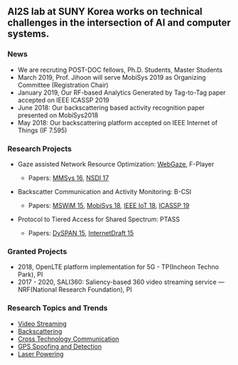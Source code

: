 ## AI2S lab at SUNY Korea works on technical challenges in the intersection of AI and computer systems.


### News
* We are recruting POST-DOC fellows, Ph.D. Students, Master Students
* March 2019, Prof. Jihoon will serve MobiSys 2019 as Organizing Committee (Registration Chair)
* January 2019, Our RF-based Analytics Generated by Tag-to-Tag paper accepted on IEEE ICASSP 2019
* June 2018: Our backscattering based activity recognition paper presented on MobiSys2018
* May 2018: Our backscattering platform accepted on IEEE Internet of Things (IF 7.595)

### Research Projects
* Gaze assisted Network Resource Optimization: [WebGaze](http://gaze.cs.stonybrook.edu/pubs.html), F-Player
  - Papers: [MMSys 16](https://www3.cs.stonybrook.edu/~kyun/papers/foveated_player_mmsys2016.pdf), [NSDI 17](https://www3.cs.stonybrook.edu/~arunab/papers/webgaze.pdf)

* Backscatter Communication and Activity Monitoring: B-CSI
  - Papers: [MSWiM 15](https://dl.acm.org/citation.cfm?id=2811620), [MobiSys 18](https://dl.acm.org/citation.cfm?id=3210240.3210336), [IEEE IoT 18](https://ieeexplore.ieee.org/document/8364537), [ICASSP 19]()

* Protocol to Tiered Access for Shared Spectrum: PTASS
  - Papers: [DySPAN 15](https://www.bell-labs.com/usr/milind.buddhikot/www/psdocs/3.5GHZ_SSPICE/3-5GHz-SAS-Chang-Ryoo-Buddhikot.pdf), [InternetDraft 15](https://www.bell-labs.com/usr/milind.buddhikot/www/psdocs/3.5GHZ_SSPICE/PTASS-Protocol=rev2-43-April3-2015.pdf)

### Granted Projects

* 2018, OpenLTE platform implementation for 5G - TP(Incheon Techno Park), PI 
* 2017 - 2020, SALI360: Saliency-based 360 video streaming service — NRF(National Research Foundation), PI

### Research Topics and Trends
* [Video Streaming](https://github.com/ai2s/video)
* [Backscattering](https://github.com/ai2s/video)
* [Cross Technology Communication](https://github.com/ai2s/video)
* [GPS Spoofing and Detection](https://github.com/ai2s/video)
* [Laser Powering](https://github.com/ai2s/video)
